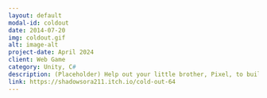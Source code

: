 ```yaml
---
layout: default
modal-id: coldout
date: 2014-07-20
img: coldout.gif
alt: image-alt
project-date: April 2024
client: Web Game
category: Unity, C#
description: (Placeholder) Help out your little brother, Pixel, to build an awesome snowman! if you search around, you might find some cool and unusual items to make the best snowman in the whole village (which consists of 2 houses and a tractor)... This game was originally made in 3 days for Cozy Winter Jam 2023. During the jam, we did not have enough time to add proper character models or polish our game, so we submitted what we had made as a demo version. Since the jam finished, we have updated the game to be how we originally intended it to be. There are 3 different endings depending on how you decorate your snowman
link: https://shadowsora211.itch.io/cold-out-64
---
```

